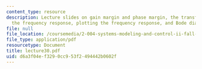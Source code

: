 ```yaml
---
content_type: resource
description: Lecture slides on gain margin and phase margin, the transfer function,
  the frequency response, plotting the frequency response, and Bode diagrams.
file: null
file_location: /coursemedia/2-004-systems-modeling-and-control-ii-fall-2007/d6a3f04ef3290cc953f2494442b0602f_lecture30.pdf
file_type: application/pdf
resourcetype: Document
title: lecture30.pdf
uid: d6a3f04e-f329-0cc9-53f2-494442b0602f
---
```

